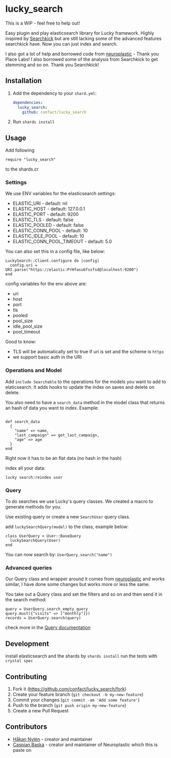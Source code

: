 # lucky_search
This is a WIP - feel free to help out!


Easy plugin and play elasticsearch library for Lucky framework. Highly inspired by [Searchkick](https://github.com/ankane/searchkick) but are still lacking some of the advanced features searchkick have. Now you can just index and search.

I also got a lot of help and borrowed code from [neuroplastic](https://github.com/place-labs/neuroplastic) - Thank you Place Labs!
I also borrowed some of the analysis from Searchkick to get stemming and so on. Thank you Searchkick!

## Installation

1. Add the dependency to your `shard.yml`:

   ```yaml
   dependencies:
     lucky_search:
       github: confact/lucky_search
   ```

2. Run `shards install`

## Usage

Add following
```crystal
require "lucky_search"
```
to the shards.cr

### Settings
We use ENV variables for the elasticsearch settings:
- ELASTIC_URI                 - default: nil
- ELASTIC_HOST                - default: 127.0.0.1
- ELASTIC_PORT                - default: 9200
- ELASTIC_TLS                 - default: false
- ELASTIC_POOLED              - default: false
- ELASTIC_CONN_POOL           - default: 10
- ELASTIC_IDLE_POOL           - default: 10
- ELASTIC_CONN_POOL_TIMEOUT   - default: 5.0

You can also set this in a config file, like below:
```crystal
LuckySearch::Client.configure do |config|
  config.uri = URI.parse("https://elastic:PrHfasu6fssfsd@localhost:9200")
end
```

config variables for the env above are:
- uri
- host
- port
- tls
- pooled
- pool_size
- idle_pool_size
- pool_timeout

Good to know:
- TLS will be automatically set to true if uri is set and the scheme is `https`
- we support basic auth in the URI


### Operations and Model
Add `include Searchable` to the operations for the models you want to add to elaticsearch. It adds hooks to update the index on saves and delete on delete.


You also need to have a `search_data` method in the model class that returns an hash of data you want to index. Example:
```crystal

def search_data
  {
    "name" => name,
    "last_campaign" => get_last_campaign,
    "age" => age
  }
end
``` 

Right now it has to be an flat data (no hash in the hash)

index all your data:
```
lucky search:reindex user
```

### Query
To do searches we use Lucky's query classes. We created a macro to generate methods for you.

Use existing query or create a new `SearchUser` query class.

add `luckySearchQuery(model)` to the class, example below:

```crystal
class UserQuery < User::BaseQuery
  luckySearchQuery(User)
end
``` 

You can now search by: `UserQuery.search("name")`

### Advanced queries
Our Query class and wrapper around it comes from [neuroplastic](https://github.com/place-labs/neuroplastic) and works similar, I have done some changes but works more or less the same.

You take out a Query class and set the filters and so on and then send it in the search method:
```crystal
query = UserQuery.search_empty_query
query.must({"visits" => ["monthly"]})
records = UserQuery.search(query)
```

check more in the [Query documentation](https://confact.github.io/lucky_search/LuckySearch/Query.html)

## Development

install elasticsearch and the shards by `shards install`
run the tests with `crystal spec` 

## Contributing

1. Fork it (<https://github.com/confact/lucky_search/fork>)
2. Create your feature branch (`git checkout -b my-new-feature`)
3. Commit your changes (`git commit -am 'Add some feature'`)
4. Push to the branch (`git push origin my-new-feature`)
5. Create a new Pull Request

## Contributors

- [Håkan Nylén](https://github.com/confact) - creator and maintainer
- [Caspian Baska](https://github.com/Caspiano) - creator and maintainer of Neuroplastic which this is paste on
